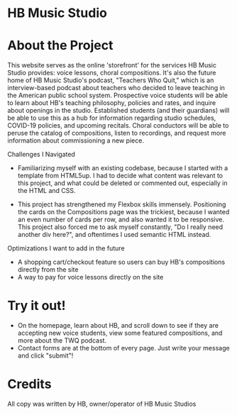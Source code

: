 # HB Music Studio

# About the Project
This website serves as the online 'storefront' for the services HB Music Studio provides: voice lessons, choral compositions. It's also the future home of HB Music Studio's podcast, "Teachers Who Quit," which is an interview-based podcast about teachers who decided to leave teaching in the American public school system. Prospective voice students will be able to learn about HB's teaching philosophy, policies and rates, and inquire about openings in the studio. Established students (and their guardians) will be able to use this as a hub for information regarding studio schedules, COVID-19 policies, and upcoming recitals. Choral conductors will be able to peruse the catalog of compositions, listen to recordings, and request more information about commissioning a new piece.

Challenges I Navigated 
- Familiarizing myself with an existing codebase, because I started with a template from HTML5up. I had to decide what content was relevant to this project, and what could be deleted or commented out, especially in the HTML and CSS.
  
- This project has strengthened my Flexbox skills immensely. Positioning the cards on the Compositions page was the trickiest, because I wanted an even number of cards per row, and also wanted it to be responsive. This project also forced me to ask myself constantly, "Do I really need another div here?", and oftentimes I used semantic HTML instead.

Optimizations I want to add in the future
- A shopping cart/checkout feature so users can buy HB's compositions directly from the site
- A way to pay for voice lessons directly on the site

# Try it out! 
- On the homepage, learn about HB, and scroll down to see if they are accepting new voice students, view some featured compositions, and more about the TWQ podcast.
- Contact forms are at the bottom of every page. Just write your message and click "submit"!

# Credits
All copy was written by HB, owner/operator of HB Music Studios

